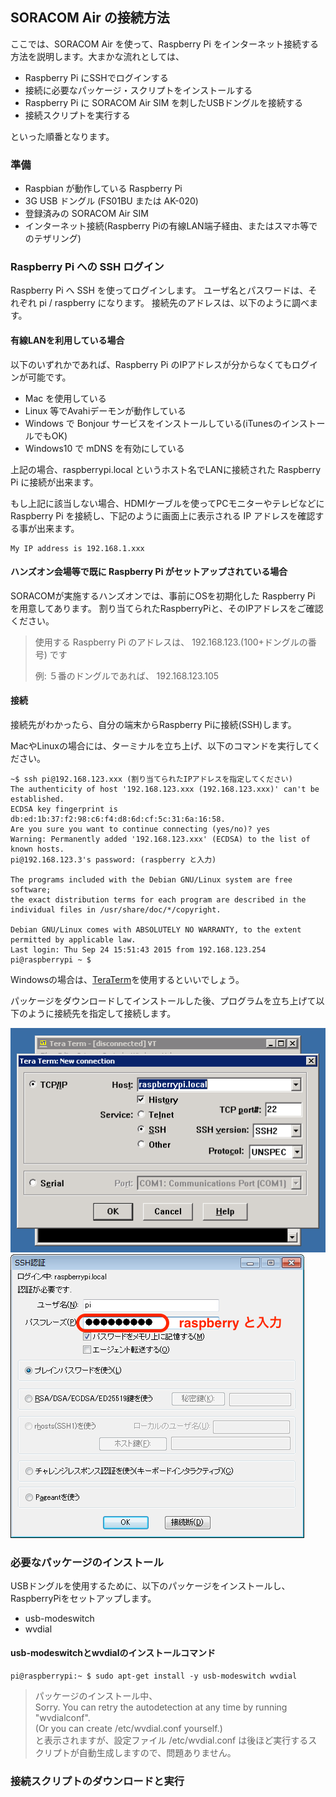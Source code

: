 ## <a name="connect-air">SORACOM Air の接続方法</a>
ここでは、SORACOM Air を使って、Raspberry Pi をインターネット接続する方法を説明します。大まかな流れとしては、

- Raspberry Pi にSSHでログインする
- 接続に必要なパッケージ・スクリプトをインストールする
- Raspberry Pi に SORACOM Air SIM を刺したUSBドングルを接続する
- 接続スクリプトを実行する

といった順番となります。

### 準備
- Raspbian が動作している Raspberry Pi
- 3G USB ドングル (FS01BU または AK-020)
- 登録済みの SORACOM Air SIM
- インターネット接続(Raspberry Piの有線LAN端子経由、またはスマホ等でのテザリング)

### Raspberry Pi への SSH ログイン
Raspberry Pi へ SSH を使ってログインします。
ユーザ名とパスワードは、それぞれ pi / raspberry になります。
接続先のアドレスは、以下のように調べます。

#### 有線LANを利用している場合
以下のいずれかであれば、Raspberry Pi のIPアドレスが分からなくてもログインが可能です。

- Mac を使用している
- Linux 等でAvahiデーモンが動作している
- Windows で Bonjour サービスをインストールしている(iTunesのインストールでもOK)
- Windows10 で mDNS を有効にしている

上記の場合、raspberrypi.local というホスト名でLANに接続された Raspberry Pi に接続が出来ます。

もし上記に該当しない場合、HDMIケーブルを使ってPCモニターやテレビなどに Raspberry Pi を接続し、下記のように画面上に表示される IP アドレスを確認する事が出来ます。

```
My IP address is 192.168.1.xxx
```

#### ハンズオン会場等で既に Raspberry Pi がセットアップされている場合

SORACOMが実施するハンズオンでは、事前にOSを初期化した Raspberry Pi を用意してあります。 割り当てられたRaspberryPiと、そのIPアドレスをご確認ください。

> 使用する Raspberry Pi のアドレスは、 192.168.123.(100+ドングルの番号) です
>
> 例: ５番のドングルであれば、 192.168.123.105

#### 接続
接続先がわかったら、自分の端末からRaspberry Piに接続(SSH)します。

MacやLinuxの場合には、ターミナルを立ち上げ、以下のコマンドを実行してください。

```
~$ ssh pi@192.168.123.xxx (割り当てられたIPアドレスを指定してください)
The authenticity of host '192.168.123.xxx (192.168.123.xxx)' can't be established.
ECDSA key fingerprint is db:ed:1b:37:f2:98:c6:f4:d8:6d:cf:5c:31:6a:16:58.
Are you sure you want to continue connecting (yes/no)? yes
Warning: Permanently added '192.168.123.xxx' (ECDSA) to the list of known hosts.
pi@192.168.123.3's password: (raspberry と入力)

The programs included with the Debian GNU/Linux system are free software;
the exact distribution terms for each program are described in the
individual files in /usr/share/doc/*/copyright.

Debian GNU/Linux comes with ABSOLUTELY NO WARRANTY, to the extent
permitted by applicable law.
Last login: Thu Sep 24 15:51:43 2015 from 192.168.123.254
pi@raspberrypi ~ $
```

Windowsの場合は、[TeraTerm](https://osdn.jp/projects/ttssh2/)を使用するといいでしょう。

パッケージをダウンロードしてインストールした後、プログラムを立ち上げて以下のように接続先を指定して接続します。

![TeraTerm接続先](../common/image/connect-air-001.png)![TeraTerm認証情報](../common/image/connect-air-002.png)

### 必要なパッケージのインストール
USBドングルを使用するために、以下のパッケージをインストールし、RaspberryPiをセットアップします。

-	usb-modeswitch
-	wvdial

#### usb-modeswitchとwvdialのインストールコマンド
```
pi@raspberrypi:~ $ sudo apt-get install -y usb-modeswitch wvdial
```
>  パッケージのインストール中、  
>  Sorry.  You can retry the autodetection at any time by running "wvdialconf".  
>     (Or you can create /etc/wvdial.conf yourself.)  
と表示されますが、設定ファイル /etc/wvdial.conf は後ほど実行するスクリプトが自動生成しますので、問題ありません。

### 接続スクリプトのダウンロードと実行
